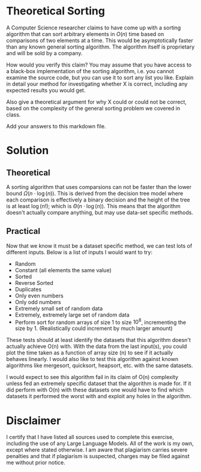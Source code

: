 # Theoretical Sorting

A Computer Science researcher claims to have come up with a sorting algorithm
that can sort arbitrary elements in $O(n)$ time based on comparisons of two
elements at a time. This would be asymptotically faster than any known general
sorting algorithm. The algorithm itself is proprietary and will be sold by a
company.

How would you verify this claim? You may assume that you have access to a
black-box implementation of the sorting algorithm, i.e. you cannot examine the
source code, but you can use it to sort any list you like. Explain in detail
your method for investigating whether X is correct, including any expected
results you would get.

Also give a theoretical argument for why X could or could not be correct, based
on the complexity of the general sorting problem we covered in class.

Add your answers to this markdown file.

# Solution

## Theoretical

A sorting algorithm that uses comparsions can not be faster than the lower bound $\Omega(n \cdot \log(n))$. This is derived from the decision tree model where each comparison is effectively a binary decision and the height of the tree is at least $\log(n!)$; which is $\Theta(n\cdot \log(n))$. This means that the algorithm doesn't actually compare anything, but may use data-set specific methods.

## Practical

Now that we know it must be a dataset specific method, we can test lots of different inputs. Below is a list of inputs I would want to try:

- Random
- Constant (all elements the same value)
- Sorted
- Reverse Sorted
- Duplicates
- Only even numbers
- Only odd numbers
- Extremely small set of random data
- Extremely, extremely large set of random data
- Perform sort for random arrays of size 1 to size $10^8$, incrementing the size by 1. (Realistically could increment by much larger amount)

These tests should at least identify the datasets that this algorithm doesn't actually achieve O(n) with. With the data from the last input(s), you could plot the time taken as a function of array size (n) to see if it actually behaves linearly. I would also like to test this algorithm against known algorithms like mergesort, quicksort, heapsort, etc. with the same datasets.

I would expect to see this algorithm fail in its claim of O(n) complexity unless fed an extremely specific dataset that the algorithm is made for. If it did perform with O(n) with these datasets one would have to find which datasets it performed the worst with and exploit any holes in the algorithm.

# Disclaimer

I certify that I have listed all sources used to complete this exercise, including the use of any Large Language Models. All of the work is my own, except where stated otherwise. I am aware that plagiarism carries severe penalties and that if plagiarism is suspected, charges may be filed against me without prior notice.
